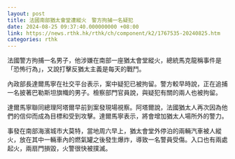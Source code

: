 ```yaml
---
layout: post
title: 法國南部猶太會堂遭縱火　警方拘捕一名疑犯
date: 2024-08-25 09:37:40.000000000 +08:00
link: https://news.rthk.hk/rthk/ch/component/k2/1767535-20240825.htm
categories: rthk
---
```


法國警方拘捕一名男子，他涉嫌在南部一座猶太會堂縱火，總統馬克龍稱事件是「恐怖行為」，又說打擊反猶太主義是每天的戰鬥。

內政部長達爾馬寧在社交平台表示，案中疑犯已被拘留。警方較早時說，正在追捕一名披著巴勒斯坦旗幟的男子。檢察部門官員說，與疑犯有關的兩人也被拘留。

達爾馬寧聯同總理阿塔爾早前到案發現場視察。阿塔爾說，法國猶太人再次因為他們的信仰而成為目標和受到攻擊。達爾馬寧表示，將會增加猶太人場所外的警力。

事發在南部海濱城市大莫特，當地周六早上，猶太會堂外停泊的兩輛汽車被人縱火，放在其中一輛車內的燃氣罐之後發生爆炸，導致一名警員受傷。入口也有兩處起火，兩扇門損毀，火警很快被撲滅。
